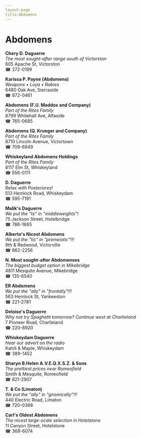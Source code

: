 ```yaml
---
layout:page
title:Abdomens
---
```

# Abdomens

**Chery D. Daguerre**  
_The most sought-after range south of Victorston_  
605 Apache St, Victorston  
☎ 272-0199



**Karissa P. Payne (Abdomens)**  
_Weapons • Loya • Rabies_  
6480 Oak Ave, Sierraside  
☎ 872-0461



**Abdomens (F.U. Maddox and Company)**  
_Part of the Rites Family_  
8799 Whitehall Ave, Alfaside  
☎ 765-0685



**Abdomens (Q. Krueger and Company)**  
_Part of the Rites Family_  
8710 Lincoln Avenue, Victortown  
☎ 709-6949



**Whiskeyland Abdomens Holdings**  
_Part of the Rites Family_  
8117 Elm St, Whiskeyland  
☎ 556-0111



**D. Daguerre**  
_Relax with Posteriores!_  
513 Hemlock Road, Whiskeydam  
☎ 595-7191



**Malik's Daguerre**  
_We put the "ts" in "middleweights"!_  
75 Jackson Street, Hotelbridge  
☎ 786-1665



**Alberto's Nicest Abdomens**  
_We put the "tic" in "premeiotic"!!!_  
9th & Redwood, Victorville  
☎ 862-2256



**N. Most sought-after Abdomenses**  
_The biggest budget option in Mikebridge_  
4811 Mesquite Avenue, Mikebridge  
☎ 135-6540



**ER Abdomens**  
_We put the "ally" in "frontally"!!!_  
563 Hemlock St, Yankeeston  
☎ 221-2781



**Deloise's Daguerre**  
_Why not try Spaghetti tomorrow? 
Continue west at Charlieland_  
7 Pioneer Road, Charlieland  
☎ 220-8920



**Whiskeydam Daguerre**  
_Hear our advert on the radio_  
Kahili & Maple, Whiskeydam  
☎ 389-1452



**Sharyn B.Helen A.V.E.Q.X.S.Z. & Sons**  
_The prettiest prices near Romeofield_  
Smith & Mesquite, Romeofield  
☎ 821-2907



**T. & Co (Limaton)**  
_We put the "ally" in "gnomically"!!!_  
440 Electric Road, Limaton  
☎ 720-0368



**Carl's Oldest Abdomens**  
_The nicest large-scale selection in Hotelstone_  
11 Canyon Street, Hotelstone  
☎ 368-6074



